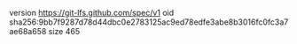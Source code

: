 version https://git-lfs.github.com/spec/v1
oid sha256:9bb7f9287d78d44dbc0e2783125ac9ed78edfe3abe8b3016fc0fc3a7ae68a658
size 465

